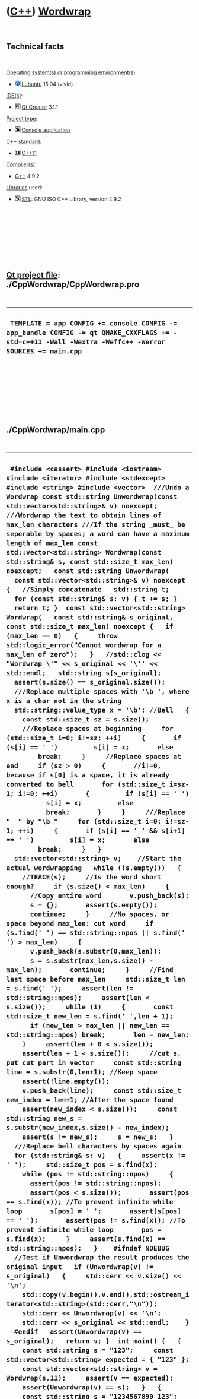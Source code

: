 
 

 

 

 

 

([C++](Cpp.md)) [Wordwrap](CppWordwrap.md)
============================================

 

Technical facts
---------------

 

[Operating system(s) or programming environment(s)](CppOs.md)

-   ![Lubuntu](PicLubuntu.png) [Lubuntu](CppLubuntu.md) 15.04 (vivid)

[IDE(s)](CppIde.md):

-   ![Qt Creator](PicQtCreator.png) [Qt Creator](CppQtCreator.md) 3.1.1

[Project type](CppQtProjectType.md):

-   ![console](PicConsole.png) [Console
    application](CppConsoleApplication.md)

[C++ standard](CppStandard.md):

-   ![C++11](PicCpp11.png) [C++11](Cpp11.md)

[Compiler(s)](CppCompiler.md):

-   [G++](CppGpp.md) 4.9.2

[Libraries](CppLibrary.md) used:

-   ![STL](PicStl.png) [STL](CppStl.md): GNU ISO C++ Library, version
    4.9.2

 

 

 

 

 

[Qt project file](CppQtProjectFile.md): ./CppWordwrap/CppWordwrap.pro
----------------------------------------------------------------------

 

  -------------------------------------------------------------------------------------------------------------------------------------------------------
  ` TEMPLATE = app CONFIG += console CONFIG -= app_bundle CONFIG -= qt QMAKE_CXXFLAGS += -std=c++11 -Wall -Wextra -Weffc++ -Werror SOURCES += main.cpp`
  -------------------------------------------------------------------------------------------------------------------------------------------------------

 

 

 

 

 

./CppWordwrap/main.cpp
----------------------

 

  ------------------------------------------------------------------------------------------------------------------------------------------------------------------------------------------------------------------------------------------------------------------------------------------------------------------------------------------------------------------------------------------------------------------------------------------------------------------------------------------------------------------------------------------------------------------------------------------------------------------------------------------------------------------------------------------------------------------------------------------------------------------------------------------------------------------------------------------------------------------------------------------------------------------------------------------------------------------------------------------------------------------------------------------------------------------------------------------------------------------------------------------------------------------------------------------------------------------------------------------------------------------------------------------------------------------------------------------------------------------------------------------------------------------------------------------------------------------------------------------------------------------------------------------------------------------------------------------------------------------------------------------------------------------------------------------------------------------------------------------------------------------------------------------------------------------------------------------------------------------------------------------------------------------------------------------------------------------------------------------------------------------------------------------------------------------------------------------------------------------------------------------------------------------------------------------------------------------------------------------------------------------------------------------------------------------------------------------------------------------------------------------------------------------------------------------------------------------------------------------------------------------------------------------------------------------------------------------------------------------------------------------------------------------------------------------------------------------------------------------------------------------------------------------------------------------------------------------------------------------------------------------------------------------------------------------------------------------------------------------------------------------------------------------------------------------------------------------------------------------------------------------------------------------------------------------------------------------------------------------------------------------------------------------------------------------------------------------------------------------------------------------------------------------------------------------------------------------------------------------------------------------------------------------------------------------------------------------------------------------------------------------------------------------------------------------------------------------------------------------------------------------------------------------------------------------------------------------------------------------------------------------------------------------------------------------------------------------------------------------------------------------------------------------------------------------------------------------------------------------------------------------------------------------------------------------------------------------------------------------------------------------------------------------------------------------------------------------------------------------------------------------------------------------------------------------------------------------------------------------------------------------------------------------------------------------------------------------------------------------------------------------------------------------------------------------------------------------------------------------------------------------------------------------------------------------------------------------------------------------------------------------------------------------------------------------------------------------------------------------------------------------------------------------------------------------------------------------------------------------------------------------------------------------------------------------------------------------------------------------------------------------------------------------------------------------------------------------------------------------------------------------------------------------------------------------------------------------------------------------------------------------------------------------------------------------------------------------------------------------------------------------------------------------------------------------------------------------------------------------------------------------------------------------------------------------------------------------------------------------------------------------------------------------------------------------------------------------------------------------------------------------------------------------------------------------------------------------------------------------------------------------------------------------------------------------------------------------------------------------------------------------------------------------------------------------------------------------------------------------------------------------------------------------------------------------------------------------------------------------------------------------------------------------------------------------------------------------------------------------------------------------------------------------------------------------------------------------------------------------------------------------------------------------------------------------------------------------------------------------------------------------------------------------------------------------------------------------------------------------------------------------------------------------------------------------------------------------------------------------------------------------------------------------------------------------------------------------------------------------------------------------------------------------------------------------------------------------------------------------------------------------------------------------------------------------------------------------------------------------------------------------------------------------------------------------------------------------------------------------------------------------------------------------------------------------------------------------------------------------------------------------------------------------------------------------------------------------------------------------------------------------------------------------------------------------------------------------------------------------------------------------------------------------------------------------------------------------------------------------------------------------------------------------------------------------------------------------------------------------------------------------------------------------------------------------------------------------------------------------------------------------------------------------------------------------------------------------------------------------------------------------------------------------------------------------------------------------------------------------------------------------------------------------------------------------------------------------------------------------------------------------------------------------------------------------------------------------------------------------------------------------------------------------------------------------------------------------------------------------------------------------------------------------------------------------------------------------------------------------------------------------------------------------------------------------
  ` #include <cassert> #include <iostream> #include <iterator> #include <stdexcept> #include <string> #include <vector>  ///Undo a Wordwrap const std::string Unwordwrap(const std::vector<std::string>& v) noexcept;  ///Wordwrap the text to obtain lines of max_len characters ///If the string _must_ be seperable by spaces; a word can have a maximum length of max_len const std::vector<std::string> Wordwrap(const std::string& s, const std::size_t max_len) noexcept;   const std::string Unwordwrap(   const std::vector<std::string>& v) noexcept {   //Simply concatenate   std::string t;   for (const std::string& s: v) { t += s; }   return t; }  const std::vector<std::string> Wordwrap(   const std::string& s_original, const std::size_t max_len) noexcept {   if (max_len == 0)   {     throw std::logic_error("Cannot wordwrap for a max_len of zero");   }   //std::clog << "Wordwrap \'" << s_original << '\'' << std::endl;   std::string s{s_original};   assert(s.size() == s_original.size());    ///Replace multiple spaces with '\b ', where x is a char not in the string   std::string::value_type x = '\b'; //Bell   {     const std::size_t sz = s.size();      ///Replace spaces at beginning     for (std::size_t i=0; i!=sz; ++i)     {       if (s[i] == ' ')         s[i] = x;       else         break;     }     //Replace spaces at end     if (sz > 0)     {       //i!=0, because if s[0] is a space, it is already converted to bell       for (std::size_t i=sz-1; i!=0; ++i)       {         if (s[i] == ' ')           s[i] = x;         else           break;       }     }     ///Replace "  " by "\b "     for (std::size_t i=0; i!=sz-1; ++i)     {       if (s[i] == ' ' && s[i+1] == ' ')         s[i] = x;       else         break;     }   }    std::vector<std::string> v;    //Start the actual wordwrapping   while (!s.empty())   {     //TRACE(s);     //Is the word short enough?     if (s.size() < max_len)     {       //Copy entire word       v.push_back(s);       s = {};       assert(s.empty());       continue;     }     //No spaces, or space beyond max_len: cut word     if (s.find(' ') == std::string::npos || s.find(' ') > max_len)     {       v.push_back(s.substr(0,max_len));       s = s.substr(max_len,s.size() - max_len);       continue;     }     //Find last space before max_len     std::size_t len = s.find(' ');     assert(len != std::string::npos);     assert(len < s.size());     while (1)     {       const std::size_t new_len = s.find(' ',len + 1);       if (new_len > max_len || new_len == std::string::npos) break;       len = new_len;     }     assert(len + 0 < s.size());     assert(len + 1 < s.size());     //cut s, put cut part in vector     const std::string line = s.substr(0,len+1); //Keep space     assert(!line.empty());     v.push_back(line);     const std::size_t new_index = len+1; //After the space found     assert(new_index < s.size());     const std::string new_s = s.substr(new_index,s.size() - new_index);     assert(s != new_s);     s = new_s;   }    ///Replace bell characters by spaces again   for (std::string& s: v)   {     assert(x != ' ');     std::size_t pos = s.find(x);     while (pos != std::string::npos)     {       assert(pos != std::string::npos);       assert(pos < s.size());       assert(pos == s.find(x)); //To prevent infinite while loop       s[pos] = ' ';       assert(s[pos] == ' ');       assert(pos != s.find(x)); //To prevent infinite while loop       pos = s.find(x);     }     assert(s.find(x) == std::string::npos);   }    #ifndef NDEBUG   //Test if Unwordwrap the result produces the original input   if (Unwordwrap(v) != s_original)   {     std::cerr << v.size() << '\n';     std::copy(v.begin(),v.end(),std::ostream_iterator<std::string>(std::cerr,"\n"));     std::cerr << Unwordwrap(v) << '\n';     std::cerr << s_original << std::endl;    }   #endif   assert(Unwordwrap(v) == s_original);   return v; }  int main() {   {     const std::string s = "123";     const std::vector<std::string> expected = { "123" };     const std::vector<std::string> v = Wordwrap(s,11);     assert(v == expected);     assert(Unwordwrap(v) == s);   }   {     const std::string s = "1234567890 123";     //Note that exected keeps trailing spaces at then end of a cut     const std::vector<std::string> expected = { "1234567890 ", "123" };     const std::vector<std::string> v = Wordwrap(s,11);     //if (v != expected)     //{     //  const std::size_t sz = v.size();     //  for (std::size_t i=0; i!=sz; ++i)     //  {     //    std::cout << i << '/' << sz << ": '" << v[i] << '\'' << std::endl;     //  }     //}     assert(v == expected);     assert(Unwordwrap(v) == s);   }   {     const std::string s = "1234567890  123";     const std::vector<std::string> expected = { "1234567890  ", "123" };     const std::vector<std::string> v = Wordwrap(s,11);     //if (v != expected)     //{     //  const std::size_t sz = v.size();     //  for (std::size_t i=0; i!=sz; ++i)     //  {     //    std::cout << i << '/' << sz << ": '" << v[i] << '\'' << std::endl;     //  }     //}     assert(v == expected);     assert(Unwordwrap(v) == s);   }   {     const std::string s = "123 567890 123";     const std::vector<std::string> expected = { "123 567890 ", "123" };     const std::vector<std::string> v = Wordwrap(s,11);     assert(v == expected);     assert(Unwordwrap(v) == s);   }   {     const auto v {       "",       "1",       "12",       "123",       "1234",       "12345",       "123456",       "1234567",       "12345678",       "123456789",       "1234567890",       "12345678901",       "123456789012",       "1234567890123",       "12345678901234",       "123456789012345",       "1234567890123456",       "12345678901234567",       "123456789012345678",       "1234567890123456789",       "12345678901234567890",       "123456789012345678901",       "1234567890123456789012",       "12345678901234567890123",       "123456789012345678901234",       "1234567890123456789012345",       "12345678901234567890123456",       "123456789012345678901234567",       "1234567890123456789012345678",       "12345678901234567890123456789",       "123456789012345678901234567890",       "1234567890123456789012345678901",       "12345678901234567890123456789012",       "123456789012345678901234567890123",       "1234567890123456789012345678901234",       "12345678901234567890123456789012345",       "123456789012345678901234567890123456",       "1234567890123456789012345678901234567",       "12345678901234567890123456789012345678",       "123456789012345678901234567890123456789",       "1234567890123456789012345678901234567890",       "1 1",       "12 12",       "123 123",       "1234 1234",       "12345 12345",       "123456 123456",       "1234567 1234567",       "12345678 8",       "123456789 9",       "1234567890 0",       "1234567890 1234567890",       "1234567890 1234567890 1234567890",       "1234567890 1234567890 1234567890 1234567890",       "1234567890 1234567890 1234567890 1234567890 1234567890",       "1234567890 1234567890 1234567890 1234567890 1234567890 1234567890",       "1234567890 1234567890 1234567890 1234567890 1234567890 1234567890 1234567890",       "1234567890 1234567890 1234567890 1234567890 1234567890 1234567890 1234567890 1234567890",       "1234567890 1234567890 1234567890 1234567890 1234567890 1234567890 1234567890 1234567890 1234567890",       "1234567890 1234567890 1234567890 1234567890 1234567890 1234567890 1234567890 1234567890 1234567890 1234567890",       "1234567890 1234567890 1234567890 1234567890 1234567890 1234567890 1234567890 1234567890 1234567890 1234567890 1234567890",       "1234567890 1234567890 1234567890 1234567890 1234567890 1234567890 1234567890 1234567890 1234567890 1234567890 1234567890 1234567890",       "1234567890 1234567890 1234567890 1234567890 1234567890 1234567890 1234567890 1234567890 1234567890 1234567890 1234567890 1234567890 1234567890",       "1234567890 1234567890 1234567890 1234567890 1234567890 1234567890 1234567890 1234567890 1234567890 1234567890 1234567890 1234567890 1234567890 1234567890",       " 1",       "  1",       "  1 ",       "  1  ",       "  1 2 ",       "  1 23 ",       "  12 34  ",       "  12  34  ",       "   12   34   ",       "   12   34   5",       "   12   34   5 ",       "   12   34   5 6",       "0   12   34   5 6",       "0   12   34   5 6  ",       "                    ",       "                      ",       "                        ",       "                            ",       "                                    ",       "                                                    ",       "                                                                                     "     };     for (int len=1; len!=1000; ++len)     {       for (const std::string& s: v)       {         //Wordwrap calls Unwordwrap         Wordwrap(s,len);       }     }   } }`
  ------------------------------------------------------------------------------------------------------------------------------------------------------------------------------------------------------------------------------------------------------------------------------------------------------------------------------------------------------------------------------------------------------------------------------------------------------------------------------------------------------------------------------------------------------------------------------------------------------------------------------------------------------------------------------------------------------------------------------------------------------------------------------------------------------------------------------------------------------------------------------------------------------------------------------------------------------------------------------------------------------------------------------------------------------------------------------------------------------------------------------------------------------------------------------------------------------------------------------------------------------------------------------------------------------------------------------------------------------------------------------------------------------------------------------------------------------------------------------------------------------------------------------------------------------------------------------------------------------------------------------------------------------------------------------------------------------------------------------------------------------------------------------------------------------------------------------------------------------------------------------------------------------------------------------------------------------------------------------------------------------------------------------------------------------------------------------------------------------------------------------------------------------------------------------------------------------------------------------------------------------------------------------------------------------------------------------------------------------------------------------------------------------------------------------------------------------------------------------------------------------------------------------------------------------------------------------------------------------------------------------------------------------------------------------------------------------------------------------------------------------------------------------------------------------------------------------------------------------------------------------------------------------------------------------------------------------------------------------------------------------------------------------------------------------------------------------------------------------------------------------------------------------------------------------------------------------------------------------------------------------------------------------------------------------------------------------------------------------------------------------------------------------------------------------------------------------------------------------------------------------------------------------------------------------------------------------------------------------------------------------------------------------------------------------------------------------------------------------------------------------------------------------------------------------------------------------------------------------------------------------------------------------------------------------------------------------------------------------------------------------------------------------------------------------------------------------------------------------------------------------------------------------------------------------------------------------------------------------------------------------------------------------------------------------------------------------------------------------------------------------------------------------------------------------------------------------------------------------------------------------------------------------------------------------------------------------------------------------------------------------------------------------------------------------------------------------------------------------------------------------------------------------------------------------------------------------------------------------------------------------------------------------------------------------------------------------------------------------------------------------------------------------------------------------------------------------------------------------------------------------------------------------------------------------------------------------------------------------------------------------------------------------------------------------------------------------------------------------------------------------------------------------------------------------------------------------------------------------------------------------------------------------------------------------------------------------------------------------------------------------------------------------------------------------------------------------------------------------------------------------------------------------------------------------------------------------------------------------------------------------------------------------------------------------------------------------------------------------------------------------------------------------------------------------------------------------------------------------------------------------------------------------------------------------------------------------------------------------------------------------------------------------------------------------------------------------------------------------------------------------------------------------------------------------------------------------------------------------------------------------------------------------------------------------------------------------------------------------------------------------------------------------------------------------------------------------------------------------------------------------------------------------------------------------------------------------------------------------------------------------------------------------------------------------------------------------------------------------------------------------------------------------------------------------------------------------------------------------------------------------------------------------------------------------------------------------------------------------------------------------------------------------------------------------------------------------------------------------------------------------------------------------------------------------------------------------------------------------------------------------------------------------------------------------------------------------------------------------------------------------------------------------------------------------------------------------------------------------------------------------------------------------------------------------------------------------------------------------------------------------------------------------------------------------------------------------------------------------------------------------------------------------------------------------------------------------------------------------------------------------------------------------------------------------------------------------------------------------------------------------------------------------------------------------------------------------------------------------------------------------------------------------------------------------------------------------------------------------------------------------------------------------------------------------------------------------------------------------------------------------------------------------------------------------------------------------------------------------------------------------------------------------------------------------------------------------------------------------------------------------------------------------------------------------------------------------------------------------------------------------------------------------------------------------------------------------------------------------------------------------------------------------------------------------------------

 

 

 

 

 

 

This page has been created by the [tool](Tools.md)
[CodeToHtml](ToolCodeToHtml.md)
